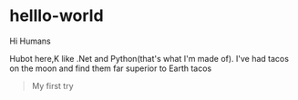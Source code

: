# helllo-world

Hi Humans

Hubot here,K like .Net and Python(that's what I'm made of).
I've had tacos on the moon and find them far superior to Earth tacos

> My first try
